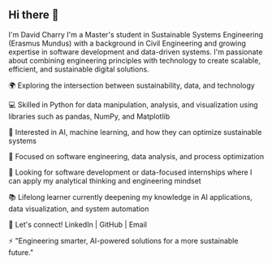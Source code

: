 ## Hi there 👋

I'm David Charry
I'm a Master's student in Sustainable Systems Engineering (Erasmus Mundus) with a background in Civil Engineering and growing expertise in software development and data-driven systems. I'm passionate about combining engineering principles with technology to create scalable, efficient, and sustainable digital solutions.

🌍 Exploring the intersection between sustainability, data, and technology

💻 Skilled in Python for data manipulation, analysis, and visualization using libraries such as pandas, NumPy, and Matplotlib

🤖 Interested in AI, machine learning, and how they can optimize sustainable systems

🔧 Focused on software engineering, data analysis, and process optimization

🎯 Looking for software development or data-focused internships where I can apply my analytical thinking and engineering mindset

📚 Lifelong learner currently deepening my knowledge in AI applications, data visualization, and system automation

💬 Let's connect!
LinkedIn | GitHub | Email

⚡ "Engineering smarter, AI-powered solutions for a more sustainable future."


<!--
**CharryDavid/CharryDavid** is a ✨ _special_ ✨ repository because its `README.md` (this file) appears on your GitHub profile.

Here are some ideas to get you started:

- 🔭 I’m currently working on ...
- 🌱 I’m currently learning ...
- 👯 I’m looking to collaborate on ...
- 🤔 I’m looking for help with ...
- 💬 Ask me about ...
- 📫 How to reach me: ...
- 😄 Pronouns: ...
- ⚡ Fun fact: ...
-->
